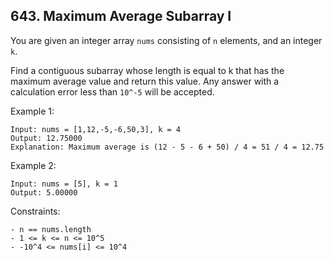 ## 643. Maximum Average Subarray I

You are given an integer array `nums` consisting of `n` elements, and an integer `k`.

Find a contiguous subarray whose length is equal to k that has the maximum average value and return this value. Any answer with a calculation error less than `10^-5` will be accepted.

Example 1:

```
Input: nums = [1,12,-5,-6,50,3], k = 4
Output: 12.75000
Explanation: Maximum average is (12 - 5 - 6 + 50) / 4 = 51 / 4 = 12.75
```

Example 2:

```
Input: nums = [5], k = 1
Output: 5.00000
```

Constraints:

```
- n == nums.length
- 1 <= k <= n <= 10^5
- -10^4 <= nums[i] <= 10^4
```
